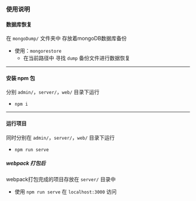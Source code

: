 ### 使用说明
#### 数据库恢复
 在 `mongoDump/` 文件夹中 存放着mongoDB数据库备份
- 使用：`mongorestore`
   - 在当前路径中 寻找 `dump` 备份文件进行数据恢复

---

#### 安装 npm 包
分别 `admin/`，`server/`，`web/` 目录下运行
- `npm i`

---

#### 运行项目
同时分别在 `admin/`，`server/`，`web/` 目录下运行
- `npm run serve`
##### webpack 打包后
webpack打包完成的项目存放在 `server/` 目录中
- 使用 `npm run serve` 在 `localhost:3000` 访问

